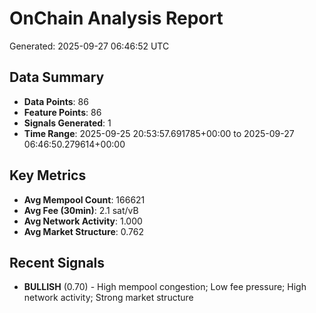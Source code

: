 # OnChain Analysis Report
Generated: 2025-09-27 06:46:52 UTC

## Data Summary
- **Data Points**: 86
- **Feature Points**: 86
- **Signals Generated**: 1
- **Time Range**: 2025-09-25 20:53:57.691785+00:00 to 2025-09-27 06:46:50.279614+00:00

## Key Metrics
- **Avg Mempool Count**: 166621
- **Avg Fee (30min)**: 2.1 sat/vB
- **Avg Network Activity**: 1.000
- **Avg Market Structure**: 0.762

## Recent Signals
- **BULLISH** (0.70) - High mempool congestion; Low fee pressure; High network activity; Strong market structure
